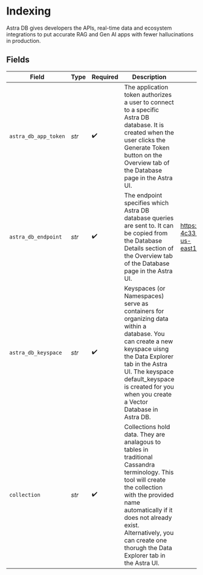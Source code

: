 # Indexing

Astra DB gives developers the APIs, real-time data and ecosystem integrations to put accurate RAG and Gen AI apps with fewer hallucinations in production.


## Fields

| Field                                                                                                                                                                                                                                                                              | Type                                                                                                                                                                                                                                                                               | Required                                                                                                                                                                                                                                                                           | Description                                                                                                                                                                                                                                                                        | Example                                                                                                                                                                                                                                                                            |
| ---------------------------------------------------------------------------------------------------------------------------------------------------------------------------------------------------------------------------------------------------------------------------------- | ---------------------------------------------------------------------------------------------------------------------------------------------------------------------------------------------------------------------------------------------------------------------------------- | ---------------------------------------------------------------------------------------------------------------------------------------------------------------------------------------------------------------------------------------------------------------------------------- | ---------------------------------------------------------------------------------------------------------------------------------------------------------------------------------------------------------------------------------------------------------------------------------- | ---------------------------------------------------------------------------------------------------------------------------------------------------------------------------------------------------------------------------------------------------------------------------------- |
| `astra_db_app_token`                                                                                                                                                                                                                                                               | *str*                                                                                                                                                                                                                                                                              | :heavy_check_mark:                                                                                                                                                                                                                                                                 | The application token authorizes a user to connect to a specific Astra DB database. It is created when the user clicks the Generate Token button on the Overview tab of the Database page in the Astra UI.                                                                         |                                                                                                                                                                                                                                                                                    |
| `astra_db_endpoint`                                                                                                                                                                                                                                                                | *str*                                                                                                                                                                                                                                                                              | :heavy_check_mark:                                                                                                                                                                                                                                                                 | The endpoint specifies which Astra DB database queries are sent to. It can be copied from the Database Details section of the Overview tab of the Database page in the Astra UI.                                                                                                   | https://8292d414-dd1b-4c33-8431-e838bedc04f7-us-east1.apps.astra.datastax.com                                                                                                                                                                                                      |
| `astra_db_keyspace`                                                                                                                                                                                                                                                                | *str*                                                                                                                                                                                                                                                                              | :heavy_check_mark:                                                                                                                                                                                                                                                                 | Keyspaces (or Namespaces) serve as containers for organizing data within a database. You can create a new keyspace uisng the Data Explorer tab in the Astra UI. The keyspace default_keyspace is created for you when you create a Vector Database in Astra DB.                    |                                                                                                                                                                                                                                                                                    |
| `collection`                                                                                                                                                                                                                                                                       | *str*                                                                                                                                                                                                                                                                              | :heavy_check_mark:                                                                                                                                                                                                                                                                 | Collections hold data. They are analagous to tables in traditional Cassandra terminology. This tool will create the collection with the provided name automatically if it does not already exist. Alternatively, you can create one thorugh the Data Explorer tab in the Astra UI. |                                                                                                                                                                                                                                                                                    |